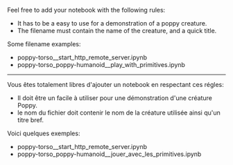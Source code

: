 Feel free to add your notebook with the following rules:
* It has to be a easy to use for a demonstration of a poppy creature. 
* The filename must contain the name of the creature, and a quick title.

Some filename examples: 
* poppy-torso__start_http_remote_server.ipynb
* poppy-torso_poppy-humanoid__play_with_primitives.ipynb

---

Vous êtes totalement libres d'ajouter un notebook en respectant ces régles:
* Il doit être un facile à utiliser pour une démonstration d'une créature Poppy.
* le nom du fichier doit contenir le nom de la créature utilisée ainsi qu'un titre bref.
 
Voici quelques exemples:
* poppy-torso__start_http_remote_server.ipynb
* poppy-torso_poppy-humanoid__jouer_avec_les_primitives.ipynb

